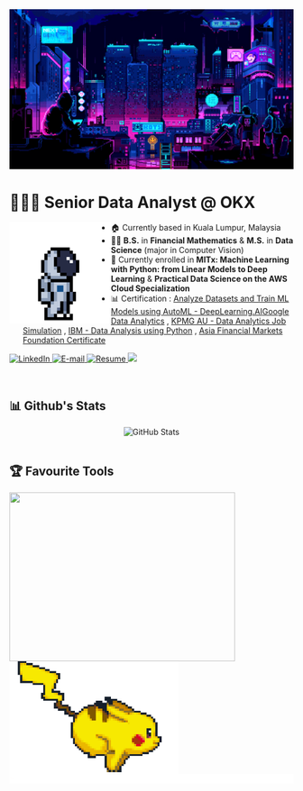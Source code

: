 <img src="./assets/wallpaper1.gif" alt="banner">
<div align="center">
    <h1 align="left">👨🏻‍💻 Senior Data Analyst @ OKX </h1>
    <img align="left" width="180px" height="180px" src="./assets/astronaut.gif" loop="infinite"/>
</div>

- 🏠 Currently based in Kuala Lumpur, Malaysia
- 👨‍🎓 **B.S.** in **Financial Mathematics** & **M.S.** in **Data Science** (major in Computer Vision)
- 📑 Currently enrolled in **MITx: Machine Learning with Python: from Linear Models to Deep Learning** & **Practical Data Science on the AWS Cloud Specialization**
- 📊 Certification : [Analyze Datasets and Train ML Models using AutoML - DeepLearning.AI](https://www.coursera.org/account/accomplishments/verify/TMKNUAPBQYU7?utm_source=link&utm_medium=certificate&utm_content=cert_image&utm_campaign=sharing_cta&utm_product=course)[Google Data Analytics](https://coursera.org/share/0bc42b75ef55b217c721aa8e068b568a) , [KPMG AU - Data Analytics Job Simulation](https://forage-uploads-prod.s3.amazonaws.com/completion-certificates/KPMG%20AU/m7W4GMqeT3bh9Nb2c_KPMG%20AU_kaiMFKjswjtk6SYHM_1697707129986_completion_certificate.pdf) , [IBM - Data Analysis using Python](https://www.credly.com/badges/540432b4-8780-4bc5-8185-bc8eb5bf8d90?source=linked_in_profile) , [Asia Financial Markets Foundation Certificate](https://asifmaeducation.thinkific.com/certificates/rk0eo1qini)

<p align="left">
    <a href="https://www.linkedin.com/in/lim-kim-hoong-0757591ba"/](https://www.linkedin.com/in/lim-kim-hoong-0757591ba">
        <img alt="LinkedIn" title="Checkout My LinkedIn Profile" src="https://custom-icon-badges.demolab.com/badge/LinkedIn-0077B5?style=for-the-badge&logo=linkedin&logoColor=white"/>
    </a>
    <a href="mailto:kimhoong0324@gmail.com">
        <img alt="E-mail" title="Contact me via E-mail" src="https://custom-icon-badges.demolab.com/badge/Email-8B0000?style=for-the-badge&logo=mail&logoColor=white">
    </a>
     <a href="https://limkimhoong.github.io/terminalWebsite"/](https://limkimhoong.github.io/terminalWebsite/#about)">
        <img alt="Resume" title="Checkout My Resume in Web Form" src="https://custom-icon-badges.demolab.com/badge/-My%20Website-green?style=for-the-badge&logoColor=white&logo=repo"/>
    </a>
     <a href="https://github.com/LimKimHoong">
        <img src="https://komarev.com/ghpvc/?username=LimKimHoong&color=blueviolet&style=for-the-badge&label=Profile+Views">
    </a>
</p>

<br />
<h2 align="left">📊 Github's Stats</h2>
<div align="center">
    <img width="500px" alt="GitHub Stats" height="180px" float="left" src="https://awesome-github-stats.azurewebsites.net/user-stats/LimKimHoong?theme=react&cardType=github&ring=D4AF37&show_icons=true&preferLogin=true&title=D4AF37">
</div>
<br />

<h2 align="left">🏆 Favourite Tools</h2>
<div>
    <img align="center" width="400px" height = "300px" src="https://github-readme-stats.vercel.app/api/top-langs/?username=LimKimHoong&theme=react&show_icons=true&hide_border=true&layout=compact" />
    <img align="left" src="./assets/pokemon.gif" width="300" height="200" />
</div>
<img src="./assets/line.gif" alt="banner">

